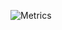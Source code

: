 ![Metrics](https://metrics.lecoq.io/huey-LS?template=classic&languages=1&isocalendar=1&followup=1&isocalendar.duration=half-year&languages.limit=6&languages.sections=most-used&languages.colors=github&languages.threshold=0%25&languages.indepth=false&languages.categories=markup%2C%20programming&languages.recent.categories=markup%2C%20programming&languages.recent.load=300&languages.recent.days=14&followup.sections=repositories&config.timezone=Asia%2FShanghai)
